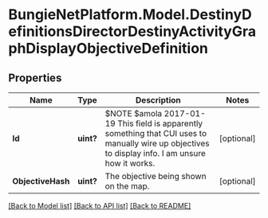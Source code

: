 # BungieNetPlatform.Model.DestinyDefinitionsDirectorDestinyActivityGraphDisplayObjectiveDefinition
## Properties

Name | Type | Description | Notes
------------ | ------------- | ------------- | -------------
**Id** | **uint?** | $NOTE $amola 2017-01-19 This field is apparently something that CUI uses to manually wire up objectives to display info. I am unsure how it works. | [optional] 
**ObjectiveHash** | **uint?** | The objective being shown on the map. | [optional] 

[[Back to Model list]](../README.md#documentation-for-models) [[Back to API list]](../README.md#documentation-for-api-endpoints) [[Back to README]](../README.md)

